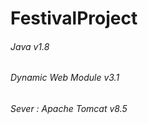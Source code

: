 # FestivalProject

###### Java v1.8
###### Dynamic Web Module v3.1
###### Sever : Apache Tomcat v8.5

